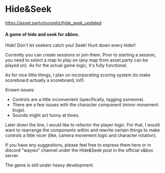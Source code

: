 # Hide&Seek
https://asset.party/purpeliz/hide_seek_updated
#### A game of hide and seek for s&box.

Hide! Don't let seekers catch you!
Seek! Hunt down every hider!

Currently you can create sessions or join them. Prior to starting a session, you need to select a map to play on (any map from asset.party can be played on).
As for the actual game logic, it's fully functional.

As for nice little things, I plan on incorporating scoring system (to make scoreboard actually a scoreboard, lol!).

Known issues:
- Controls are a little inconvenient (specifically, tagging someone).
- There are a few issues with the character component (minor movement bugs).
- Sounds might act funny at times.

Later down the line, I would like to refactor the player logic. For that, I would want to rearrange the components within and rewrite certain things to make controls a little nicer (like, camera movement logic and character rotation).

If you have any suggestions, please feel free to express them here or in discord "waywo" channel under the Hide&Seek post in the official s&box server.



The game is still under heavy development.
